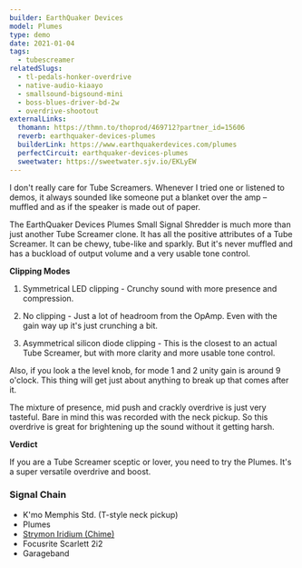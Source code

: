 ```yaml
---
builder: EarthQuaker Devices
model: Plumes
type: demo
date: 2021-01-04
tags:
  - tubescreamer
relatedSlugs:
  - tl-pedals-honker-overdrive
  - native-audio-kiaayo
  - smallsound-bigsound-mini
  - boss-blues-driver-bd-2w
  - overdrive-shootout
externalLinks:
  thomann: https://thmn.to/thoprod/469712?partner_id=15606
  reverb: earthquaker-devices-plumes
  builderLink: https://www.earthquakerdevices.com/plumes
  perfectCircuit: earthquaker-devices-plumes
  sweetwater: https://sweetwater.sjv.io/EKLyEW
---
```


I don't really care for Tube Screamers. Whenever I tried one or listened to demos, it always sounded like someone put a blanket over the amp – muffled and as if the speaker is made out of paper.

The EarthQuaker Devices Plumes Small Signal Shredder is much more than just another Tube Screamer clone. It has all the positive attributes of a Tube Screamer. It can be chewy, tube-like and sparkly. But it's never muffled and has a buckload of output volume and a very usable tone control.

**Clipping Modes**

1. Symmetrical LED clipping - Crunchy sound with more presence and compression.

2. No clipping - Just a lot of headroom from the OpAmp. Even with the gain way up it's just crunching a bit.

3. Asymmetrical silicon diode clipping - This is the closest to an actual Tube Screamer, but with more clarity and more usable tone control.

Also, if you look a the level knob, for mode 1 and 2 unity gain is around 9 o'clock. This thing will get just about anything to break up that comes after it.

The mixture of presence, mid push and crackly overdrive is just very tasteful. Bare in mind this was recorded with the neck pickup. So this overdrive is great for brightening up the sound without it getting harsh.

**Verdict**

If you are a Tube Screamer sceptic or lover, you need to try the Plumes. It's a super versatile overdrive and boost.

### Signal Chain

- K'mo Memphis Std. (T-style neck pickup)
- Plumes
- [Strymon Iridium (Chime)](/demos/strymon-iridium)
- Focusrite Scarlett 2i2
- Garageband
